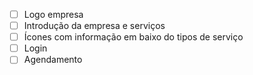 - [ ] Logo empresa
- [ ] Introdução da empresa e serviços
- [ ] Ícones com informação em baixo do tipos de serviço
- [ ] Login
- [ ] Agendamento